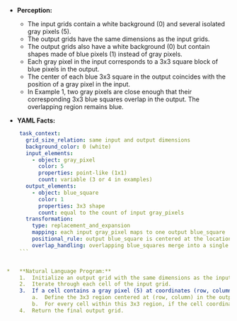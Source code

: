 *   **Perception:**
    *   The input grids contain a white background (0) and several isolated gray pixels (5).
    *   The output grids have the same dimensions as the input grids.
    *   The output grids also have a white background (0) but contain shapes made of blue pixels (1) instead of gray pixels.
    *   Each gray pixel in the input corresponds to a 3x3 square block of blue pixels in the output.
    *   The center of each blue 3x3 square in the output coincides with the position of a gray pixel in the input.
    *   In Example 1, two gray pixels are close enough that their corresponding 3x3 blue squares overlap in the output. The overlapping region remains blue.

*   **YAML Facts:**
    
```yaml
    task_context:
      grid_size_relation: same input and output dimensions
      background_color: 0 (white)
      input_elements:
        - object: gray_pixel
          color: 5
          properties: point-like (1x1)
          count: variable (3 or 4 in examples)
      output_elements:
        - object: blue_square
          color: 1
          properties: 3x3 shape
          count: equal to the count of input gray_pixels
      transformation:
        type: replacement_and_expansion
        mapping: each input gray_pixel maps to one output blue_square
        positional_rule: output blue_square is centered at the location of the corresponding input gray_pixel
        overlap_handling: overlapping blue_squares merge into a single blue region
    ```


*   **Natural Language Program:**
    1.  Initialize an output grid with the same dimensions as the input grid, filled entirely with white pixels (0).
    2.  Iterate through each cell of the input grid.
    3.  If a cell contains a gray pixel (5) at coordinates (row, column):
        a.  Define the 3x3 region centered at (row, column) in the output grid. This region includes cells from (row-1, column-1) to (row+1, column+1).
        b.  For every cell within this 3x3 region, if the cell coordinates are valid (within the grid boundaries), change its color to blue (1) in the output grid.
    4.  Return the final output grid.